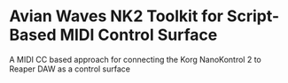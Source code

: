 # Avian Waves NK2 Toolkit for Script-Based MIDI Control Surface
A MIDI CC based approach for connecting the Korg NanoKontrol 2 to Reaper DAW as a control surface 
